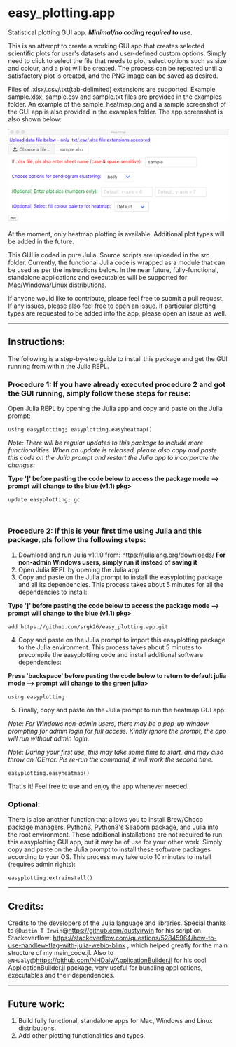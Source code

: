 # easy_plotting.app
Statistical plotting GUI app. ***Minimal/no coding required to use.*** 

This is an attempt to create a working GUI app that creates selected scientific plots for user's datasets and user-defined custom options. Simply need to click to select the file that needs to plot, select options such as size and colour, and a plot will be created. The process can be repeated until a satisfactory plot is created, and the PNG image can be saved as desired.

Files of .xlsx/.csv/.txt(tab-delimited) extensions are supported. Example sample.xlsx, sample.csv and sample.txt files are provided in the examples folder. An example of the sample_heatmap.png and a sample screenshot of the GUI app is also provided in the examples folder. The app screenshot is also shown below:

![Alt text](/examples/App_Screenshot.png?raw=true "Heatmap Plotting")

At the moment, only heatmap plotting is available. Additional plot types will be added in the future.

This GUI is coded in pure Julia. Source scripts are uploaded in the src folder. Currently, the functional Julia code is wrapped as a module that can be used as per the instructions below. In the near future, fully-functional, standalone applications and executables will be supported for Mac/Windows/Linux distributions.

If anyone would like to contribute, please feel free to submit a pull request. If any issues, please also feel free to open an issue. If particular plotting types are requested to be added into the app, please open an issue as well.

***

## Instructions:

The following is a step-by-step guide to install this package and get the GUI running from within the Julia REPL.

### Procedure 1: If you have already executed procedure 2 and got the GUI running, simply follow these steps for reuse:
  Open Julia REPL by opening the Julia app and copy and paste on the Julia prompt:
  ```
  using easyplotting; easyplotting.easyheatmap()
  ```
  
  *Note: There will be regular updates to this package to include more functionalities. When an update is released, please also copy and paste this code on the Julia prompt and restart the Julia app to incorporate the changes:*
  
  **Type ']' before pasting the code below to access the package mode --> prompt will change to the blue (v1.1) pkg>**
  ```
  update easyplotting; gc
  ```
 <br/>
 
 ### Procedure 2: If this is your first time using Julia and this package, pls follow the following steps:
  1. Download and run Julia v1.1.0 from: https://julialang.org/downloads/ **For non-admin Windows users, simply run it instead of saving it**
  2. Open Julia REPL by opening the Julia app
  3. Copy and paste on the Julia prompt to install the easyplotting package and all its dependencies. This process takes about 5 minutes for all the dependencies to install:
 
  **Type ']' before pasting the code below to access the package mode --> prompt will change to the blue (v1.1) pkg>**
  ```
  add https://github.com/srgk26/easy_plotting.app.git
  ```
  4. Copy and paste on the Julia prompt to import this easyplotting package to the Julia environment. This process takes about 5 minutes to precompile the easyplotting code and install additional software dependencies:
  
  **Press 'backspace' before pasting the code below to return to default julia mode --> prompt will change to the green julia>**
  ```
  using easyplotting
  ```
  5. Finally, copy and paste on the Julia prompt to run the heatmap GUI app:
  
  *Note: For Windows non-admin users, there may be a pop-up window prompting for admin login for full access. Kindly ignore the prompt, the app will run without admin login.*
  
  *Note: During your first use, this may take some time to start, and may also throw an IOError. Pls re-run the command, it will work the second time.*
  ```
  easyplotting.easyheatmap()
  ```
 
That's it! Feel free to use and enjoy the app whenever needed.

### Optional:

There is also another function that allows you to install Brew/Choco package managers, Python3, Python3's Seaborn package, and Julia into the root environment. These additional installations are not required to run this easyplotting GUI app, but it may be of use for your other work. Simply copy and paste on the Julia prompt to install these software packages according to your OS. This process may take upto 10 minutes to install (requires admin rights):
```
easyplotting.extrainstall()
```

***

## Credits:

Credits to the developers of the Julia language and libraries. Special thanks to `@Dustin T Irwin`@https://github.com/dustyirwin for his script on Stackoverflow: https://stackoverflow.com/questions/52845964/how-to-use-handlew-flag-with-julia-webio-blink , which helped greatly for the main structure of my main_code.jl. Also to `@NHDaly`@https://github.com/NHDaly/ApplicationBuilder.jl for his cool ApplicationBuilder.jl package, very useful for bundling applications, executables and their dependencies.

***

## Future work:
  1. Build fully functional, standalone apps for Mac, Windows and Linux distributions.
  2. Add other plotting functionalities and types.

